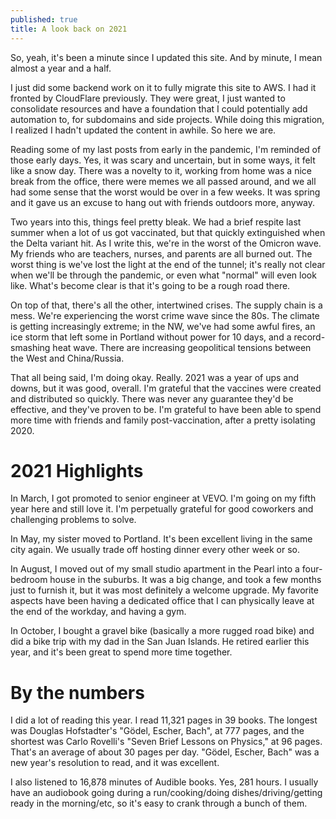 ```yaml
---
published: true
title: A look back on 2021
---
```

So, yeah, it's been a minute since I updated this site. And by minute, I mean almost a year and a half.

I just did some backend work on it to fully migrate this site to AWS. I had it fronted by CloudFlare previously. They were great, I just wanted to consolidate resources and have a foundation that I could potentially add automation to, for subdomains and side projects. While doing this migration, I realized I hadn't updated the content in awhile. So here we are.

Reading some of my last posts from early in the pandemic, I'm reminded of those early days. Yes, it was scary and uncertain, but in some ways, it felt like a snow day. There was a novelty to it, working from home was a nice break from the office, there were memes we all passed around, and we all had some sense that the worst would be over in a few weeks. It was spring and it gave us an excuse to hang out with friends outdoors more, anyway. 

Two years into this, things feel pretty bleak. We had a brief respite last summer when a lot of us got vaccinated, but that quickly extinguished when the Delta variant hit. As I write this, we're in the worst of the Omicron wave. My friends who are teachers, nurses, and parents are all burned out. The worst thing is we've lost the light at the end of the tunnel; it's really not clear when we'll be through the pandemic, or even what "normal" will even look like. What's become clear is that it's going to be a rough road there.

On top of that, there's all the other, intertwined crises. The supply chain is a mess. We're experiencing the worst crime wave since the 80s. The climate is getting increasingly extreme; in the NW, we've had some awful fires, an ice storm that left some in Portland without power for 10 days, and a record-smashing heat wave. There are increasing geopolitical tensions between the West and China/Russia.

That all being said, I'm doing okay. Really. 2021 was a year of ups and downs, but it was good, overall. I'm grateful that the vaccines were created and distributed so quickly. There was never any guarantee they'd be effective, and they've proven to be. I'm grateful to have been able to spend more time with friends and family post-vaccination, after a pretty isolating 2020. 

# 2021 Highlights

In March, I got promoted to senior engineer at VEVO. I'm going on my fifth year here and still love it. I'm perpetually grateful for good coworkers and challenging problems to solve.

In May, my sister moved to Portland. It's been excellent living in the same city again. We usually trade off hosting dinner every other week or so.

In August, I moved out of my small studio apartment in the Pearl into a four-bedroom house in the suburbs. It was a big change, and took a few months just to furnish it, but it was most definitely a welcome upgrade. My favorite aspects have been having a dedicated office that I can physically leave at the end of the workday, and having a gym.

In October, I bought a gravel bike (basically a more rugged road bike) and did a bike trip with my dad in the San Juan Islands. He retired earlier this year, and it's been great to spend more time together.

# By the numbers

I did a lot of reading this year. I read 11,321 pages in 39 books. The longest was Douglas Hofstadter's "Gödel, Escher, Bach", at 777 pages, and the shortest was Carlo Rovelli's "Seven Brief Lessons on Physics," at 96 pages. That's an average of about 30 pages per day. "Gödel, Escher, Bach" was a new year's resolution to read, and it was excellent. 

I also listened to 16,878 minutes of Audible books. Yes, 281 hours. I usually have an audiobook going during a run/cooking/doing dishes/driving/getting ready in the morning/etc, so it's easy to crank through a bunch of them.
